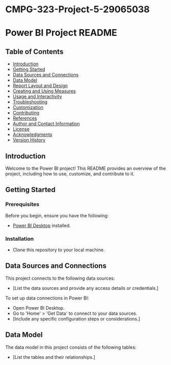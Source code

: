 # CMPG-323-Project-5-29065038
# Power BI Project README

## Table of Contents

- [Introduction](#Introduction)
- [Getting Started](#getting-started)
- [Data Sources and Connections](#data-sources-and-connections)
- [Data Model](#data-model)
- [Report Layout and Design](#report-layout-and-design)
- [Creating and Using Measures](#creating-and-using-measures)
- [Usage and Interactivity](#usage-and-interactivity)
- [Troubleshooting](#troubleshooting)
- [Customization](#customization)
- [Contributing](#contributing)
- [References](#references)
- [Author and Contact Information](#author-and-contact-information)
- [License](#license)
- [Acknowledgments](#acknowledgments)
- [Version History](#version-history)

## Introduction

Welcome to the Power BI project! This README provides an overview of the project, including how to use, customize, and contribute to it.

## Getting Started

### Prerequisites

Before you begin, ensure you have the following:
- [Power BI Desktop](https://powerbi.microsoft.com/en-us/desktop/) installed.

### Installation

- Clone this repository to your local machine.

## Data Sources and Connections

This project connects to the following data sources:
- [List the data sources and provide any access details or credentials.]

To set up data connections in Power BI:
- Open Power BI Desktop.
- Go to 'Home' > 'Get Data' to connect to your data sources.
- [Include any specific configuration steps or considerations.]

## Data Model

The data model in this project consists of the following tables:
- [List the tables and their relationships.]
